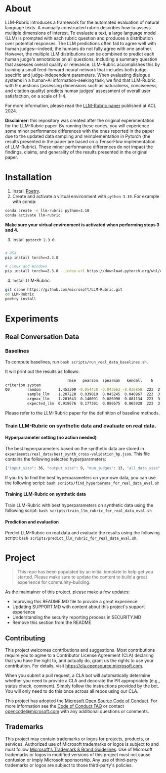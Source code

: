 # About
LLM-Rubric introduces a framework for the automated evaluation of natural language texts. A manually constructed rubric describes how to assess multiple dimensions of interest. To evaluate a text, a large language model (LLM) is prompted with each rubric question and produces a distribution over potential responses. The LLM predictions often fail to agree well with human judges—indeed, the humans do not fully agree with one another. However, the multiple LLM distributions can be combined to predict each human judge's annotations on all questions, including a summary question that assesses overall quality or relevance. LLM-Rubric accomplishes this by training a small feed-forward neural network that includes both judge-specific and judge-independent parameters. When evaluating dialogue systems in a human-AI information-seeking task, we find that LLM-Rubric with 9 questions (assessing dimensions such as naturalness, conciseness, and citation quality) predicts human judges' assessment of overall user satisfaction, on a scale of 1–4.

For more information, please read the [LLM-Rubric paper](https://aclanthology.org/2024.acl-long.745/) published at ACL 2024.

**Disclaimer**: this repository was created after the original experimentation for the LLM-Rubric paper. By running these codes, you will experience some minor performance differences with the ones reported in the paper due to the updated data sampling and reimplementation in Pytorch (the results presented in the paper are based on a TensorFlow implementation of LLM-Rubric). These minor performance differences do not impact the findings, claims, and generality of the results presented in the original paper.


# Installation

1. Install [Poetry](https://python-poetry.org/docs/#installing-with-the-official-installer).
2. Create and activate a virtual environment with `python 3.10`. For example with conda: 
```bash
conda create -n llm-rubric python=3.10
conda activate llm-rubric
```
**Make sure your virtual environment is activated when performing steps 3 and 4.**

3. Install `pytorch 2.3.0`.
```bash

# OSX
pip install torch==2.3.0

# Linux and Windows
pip install torch==2.3.0 --index-url https://download.pytorch.org/whl/cpu
```
4. Install LLM-Rubric.
```bash
git clone https://github.com/microsoft/LLM-Rubric.git
cd LLM-Rubric
poetry install
```
   
# Experiments

## Real Conversation Data

### Baselines

To compute baselines, run `bash scripts/run_real_data_baselines.sh`.

It will print out the results as follows:

```sh
                            rmse   pearson  spearman   kendall    N      mean       std
criterion system
Q0        random        1.453309 -0.054438 -0.043663 -0.036858  223  2.587444  1.152196
          sample_llm    1.207228  0.039810  0.045245  0.040967  223  3.322870  0.794469
          argmax_llm    1.201643  0.140091  0.086990  0.081134  223  3.614350  0.563597
          expected_llm  0.918676  0.177301  0.086675  0.065928  223  3.282864  0.300516
```

Please refer to the LLM-Rubric paper for the definition of baseline methods.

### Train LLM-Rubric on synthetic data and evaluate on real data.

#### Hyperparameter setting (no action needed)
The best hyperparameters based on the synthetic data are stored in `experiments/real_data/best_synth_cross-validation_hp.json`. This file contains the following selected hyperparameters:
```sh
{"input_size": 36, "output_size": 9, "num_judges": 13, "all_data_size": 223, "finetune_output": -1, "num_answers": 4, "batch_size": 64, "learning_rate": 0.001, "layer1_size": 25, "layer2_size": 25, "pretraining_epochs": 20, "finetuning_epochs": 30, "random_seed": 43}
```
If you try to find the best hyperparameters on your own data, you can use the following script: `bash scripts/find_hyperparams_for_real_data_eval.sh`

#### Training LLM-Rubric on synthetic data
Train LLM-Rubric with best hyperparameters on synthetic data using the following script: `bash scripts/train_llm_rubric_for_real_data_eval.sh`

#### Prediction and evaluation
Predict LLM-Rubric on real data and evaluate the results using the following script: `bash scripts/predict_llm_rubric_for_real_data_eval.sh`.


# Project


> This repo has been populated by an initial template to help get you started. Please
> make sure to update the content to build a great experience for community-building.

As the maintainer of this project, please make a few updates:

- Improving this README.MD file to provide a great experience
- Updating SUPPORT.MD with content about this project's support experience
- Understanding the security reporting process in SECURITY.MD
- Remove this section from the README

## Contributing

This project welcomes contributions and suggestions.  Most contributions require you to agree to a
Contributor License Agreement (CLA) declaring that you have the right to, and actually do, grant us
the rights to use your contribution. For details, visit https://cla.opensource.microsoft.com.

When you submit a pull request, a CLA bot will automatically determine whether you need to provide
a CLA and decorate the PR appropriately (e.g., status check, comment). Simply follow the instructions
provided by the bot. You will only need to do this once across all repos using our CLA.

This project has adopted the [Microsoft Open Source Code of Conduct](https://opensource.microsoft.com/codeofconduct/).
For more information see the [Code of Conduct FAQ](https://opensource.microsoft.com/codeofconduct/faq/) or
contact [opencode@microsoft.com](mailto:opencode@microsoft.com) with any additional questions or comments.

## Trademarks

This project may contain trademarks or logos for projects, products, or services. Authorized use of Microsoft 
trademarks or logos is subject to and must follow 
[Microsoft's Trademark & Brand Guidelines](https://www.microsoft.com/en-us/legal/intellectualproperty/trademarks/usage/general).
Use of Microsoft trademarks or logos in modified versions of this project must not cause confusion or imply Microsoft sponsorship.
Any use of third-party trademarks or logos are subject to those third-party's policies.
